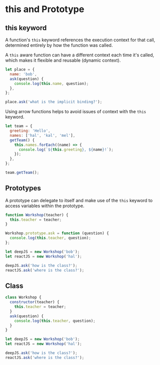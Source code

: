 # this and Prototype

## this keyword

A function's `this` keyword references the execution context for that call, determined entirely by how the function was called.

A `this` aware function can have a different context each time it's called, which makes it flexible and reusable (dynamic context).

```javascript
let place = {
  name: 'bob',
  ask(question) {
    console.log(this.name, question);
  },
};

place.ask('what is the implicit binding?');
```

Using arrow functions helps to avoid issues of context with the `this` keyword.

```javascript
let team = {
  greeting: 'Hello',
  names: ['hal', 'kal', 'mel'],
  getTeam() {
    this.names.forEach((name) => {
      console.log(`${this.greeting}, ${name}!`);
    });
  },
};

team.getTeam();
```

## Prototypes

A prototype can delegate to itself and make use of the `this` keyword to access variables within the prototype.

```javascript
function Workshop(teacher) {
  this.teacher = teacher;
}

Workshop.prototype.ask = function (question) {
  console.log(this.teacher, question);
};

let deepJS = new Workshop('bob');
let reactJS = new Workshop('hal');

deepJS.ask('how is the class?');
reactJS.ask('where is the class?');
```

## Class

```javascript
class Workshop {
  constructor(teacher) {
    this.teacher = teacher;
  }
  ask(question) {
    console.log(this.teacher, question);
  }
}

let deepJS = new Workshop('bob');
let reactJS = new Workshop('hal');

deepJS.ask('how is the class?');
reactJS.ask('where is the class?');
```
